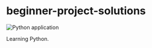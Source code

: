 # beginner-project-solutions

![Python application](https://github.com/index-git/beginner-project-solutions/workflows/Python%20application/badge.svg?branch=master)

Learning Python.
